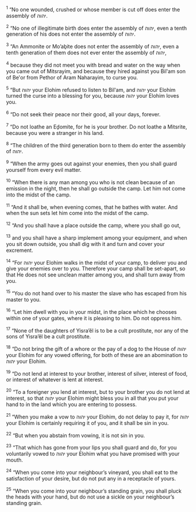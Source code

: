 <sup>1</sup> “No one wounded, crushed or whose member is cut off does enter the assembly of יהוה.

<sup>2</sup> “No one of illegitimate birth does enter the assembly of יהוה, even a tenth generation of his does not enter the assembly of יהוה.

<sup>3</sup> “An Ammonite or Mo’aḇite does not enter the assembly of יהוה, even a tenth generation of them does not ever enter the assembly of יהוה,

<sup>4</sup> because they did not meet you with bread and water on the way when you came out of Mitsrayim, and because they hired against you Bil‛am son of Be‛or from Pethor of Aram Naharayim, to curse you.

<sup>5</sup> “But יהוה your Elohim refused to listen to Bil‛am, and יהוה your Elohim turned the curse into a blessing for you, because יהוה your Elohim loves you.

<sup>6</sup> “Do not seek their peace nor their good, all your days, forever.

<sup>7</sup> “Do not loathe an Eḏomite, for he is your brother. Do not loathe a Mitsrite, because you were a stranger in his land.

<sup>8</sup> “The children of the third generation born to them do enter the assembly of יהוה.

<sup>9</sup> “When the army goes out against your enemies, then you shall guard yourself from every evil matter.

<sup>10</sup> “When there is any man among you who is not clean because of an emission in the night, then he shall go outside the camp. Let him not come into the midst of the camp.

<sup>11</sup> “And it shall be, when evening comes, that he bathes with water. And when the sun sets let him come into the midst of the camp.

<sup>12</sup> “And you shall have a place outside the camp, where you shall go out,

<sup>13</sup> and you shall have a sharp implement among your equipment, and when you sit down outside, you shall dig with it and turn and cover your excrement.

<sup>14</sup> “For יהוה your Elohim walks in the midst of your camp, to deliver you and give your enemies over to you. Therefore your camp shall be set-apart, so that He does not see unclean matter among you, and shall turn away from you.

<sup>15</sup> “You do not hand over to his master the slave who has escaped from his master to you.

<sup>16</sup> “Let him dwell with you in your midst, in the place which he chooses within one of your gates, where it is pleasing to him. Do not oppress him.

<sup>17</sup> “None of the daughters of Yisra’ĕl is to be a cult prostitute, nor any of the sons of Yisra’ĕl be a cult prostitute.

<sup>18</sup> “Do not bring the gift of a whore or the pay of a dog to the House of יהוה your Elohim for any vowed offering, for both of these are an abomination to יהוה your Elohim.

<sup>19</sup> “Do not lend at interest to your brother, interest of silver, interest of food, or interest of whatever is lent at interest.

<sup>20</sup> “To a foreigner you lend at interest, but to your brother you do not lend at interest, so that יהוה your Elohim might bless you in all that you put your hand to in the land which you are entering to possess.

<sup>21</sup> “When you make a vow to יהוה your Elohim, do not delay to pay it, for יהוה your Elohim is certainly requiring it of you, and it shall be sin in you.

<sup>22</sup> “But when you abstain from vowing, it is not sin in you.

<sup>23</sup> “That which has gone from your lips you shall guard and do, for you voluntarily vowed to יהוה your Elohim what you have promised with your mouth.

<sup>24</sup> “When you come into your neighbour’s vineyard, you shall eat to the satisfaction of your desire, but do not put any in a receptacle of yours.

<sup>25</sup> “When you come into your neighbour’s standing grain, you shall pluck the heads with your hand, but do not use a sickle on your neighbour’s standing grain.

